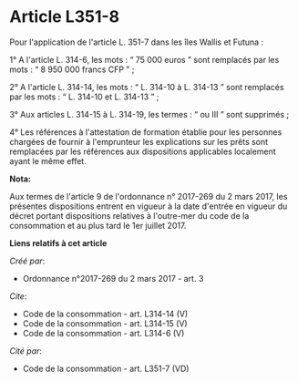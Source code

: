 # Article L351-8

Pour l'application de l'article L. 351-7 dans les îles Wallis et Futuna : 

1° A l'article L. 314-6, les mots : “ 75 000 euros ” sont remplacés par les mots : “ 8 950 000 francs CFP ” ; 

2° A l'article L. 314-14, les mots : “ L. 314-10 à L. 314-13 ” sont remplacés par les mots : “ L. 314-10 et L. 314-13 ” ; 

3° Aux articles L. 314-15 à L. 314-19, les termes : “ ou III ” sont supprimés ; 

4° Les références à l'attestation de formation établie pour les personnes chargées de fournir à l'emprunteur les explications
sur les prêts sont remplacées par les références aux dispositions applicables localement ayant le même effet.

**Nota:**

Aux termes de l'article 9 de l'ordonnance n° 2017-269 du 2 mars 2017,   les présentes dispositions entrent en vigueur à la
date d'entrée en   vigueur du décret portant dispositions relatives à l'outre-mer du code   de la consommation et au plus
tard le 1er juillet 2017.

**Liens relatifs à cet article**

_Créé par_:

  - Ordonnance n°2017-269 du 2 mars 2017 - art. 3

_Cite_:

  - Code de la consommation - art. L314-14 (V)
  - Code de la consommation - art. L314-15 (V)
  - Code de la consommation - art. L314-6 (V)

_Cité par_:

  - Code de la consommation - art. L351-7 (VD)
